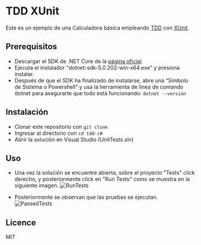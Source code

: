 # TDD XUnit
Este es un ejemplo de una Calculadora básica empleando [TDD](https://en.wikipedia.org/wiki/Test-driven_development) con [XUnit](https://xunit.net/#documentation).

## Prerequisitos

* Descargar el SDK de .NET Core de la [página oficial](https://dotnet.microsoft.com/en-us/download).
* Ejecuta el instalador "dotnet-sdk-5.0.202-win-x64.exe" y presiona instalar.
* Después de que el SDK ha finalizado de instalarse, abre una “Símbolo de Sistema o Powershell” y usa la herramienta de linea de comando dotnet para asegurarte que todo está funcionando: `dotnet --version`

## Instalación

* Clonar este repositorio con `git clone`
* Ingresar al directorio con `cd tdd-c#`
* Abrir la solución en Visual Studio (UnitTests.sln)

## Uso

* Una vez la solución se encuentre abierta, sobre el proyecto "Tests" click derecho, y posteriormente click en "Run Tests" como se muestra en la siguiente imagen.
![RunTests](https://github.com/lisy2343/demo-bdd-tdd/tree/main/tdd-c%23/readme-assets/RunTests.png)

* Posteriormente se observan que las pruebas se ejecutan.
![PassedTests](https://github.com/lisy2343/demo-bdd-tdd/tree/main/tdd-c%23/readme-assets/PassedTests.png)

## Licence
MIT